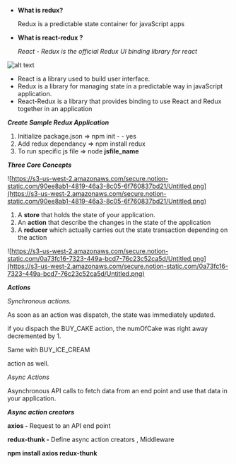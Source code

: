 - **What is redux?**

    Redux is a predictable state container for javaScript apps

- **What is react-redux ?**

    *React - Redux is the official Redux UI binding library for react*

![alt text](https://github.com/eshanwp/React-Redux/blob/master/React-Redux/img/11.png)

- React is a library used to build user interface.
- Redux is a library for managing state in a predictable way in javaScript application.
- React-Redux is a library that provides binding to use React and Redux together in an application

***Create Sample Redux Application***

1. Initialize package.json ⇒ npm init - - yes
2. Add redux dependancy ⇒ npm install redux
3. To run specific js file ⇒ node **jsfile_name**

***Three Core Concepts***

![https://s3-us-west-2.amazonaws.com/secure.notion-static.com/90ee8ab1-4819-46a3-8c05-6f760837bd21/Untitled.png](https://s3-us-west-2.amazonaws.com/secure.notion-static.com/90ee8ab1-4819-46a3-8c05-6f760837bd21/Untitled.png)

1. A **store** that holds the state of your application.
2. An **action** that describe the changes in the state of the application
3. A **reducer** which actually carries out the state transaction depending on the action

![https://s3-us-west-2.amazonaws.com/secure.notion-static.com/0a73fc16-7323-449a-bcd7-76c23c52ca5d/Untitled.png](https://s3-us-west-2.amazonaws.com/secure.notion-static.com/0a73fc16-7323-449a-bcd7-76c23c52ca5d/Untitled.png)

***Actions***

*Synchronous actions.*

As soon as an action was dispatch, the state was immediately updated.

if you dispach the BUY_CAKE action, the numOfCake was right away decremented by 1.

Same with BUY_ICE_CREAM

action as well.

*Async Actions*

Asynchronous API calls to fetch data from an end point and use that data in your application.

***Async action creators***

**axios -** Request to an API end point

**redux-thunk -** Define async action creators , Middleware

**npm install axios redux-thunk**
